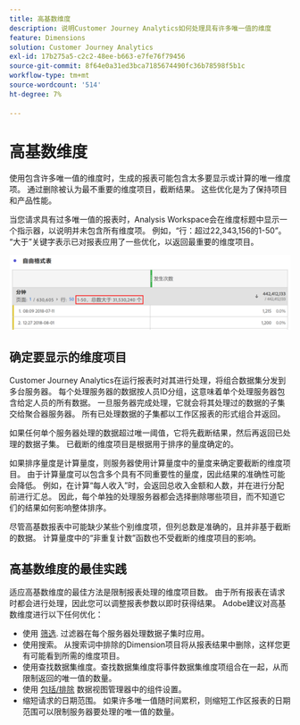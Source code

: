 ```yaml
---
title: 高基数维度
description: 说明Customer Journey Analytics如何处理具有许多唯一值的维度
feature: Dimensions
solution: Customer Journey Analytics
exl-id: 17b275a5-c2c2-48ee-b663-e7fe76f79456
source-git-commit: 8f64e0a31ed3bca7185674490fc36b78598f5b1c
workflow-type: tm+mt
source-wordcount: '514'
ht-degree: 7%

---
```


# 高基数维度

使用包含许多唯一值的维度时，生成的报表可能包含太多要显示或计算的唯一维度项。 通过删除被认为最不重要的维度项目，截断结果。 这些优化是为了保持项目和产品性能。

当您请求具有过多唯一值的报表时，Analysis Workspace会在维度标题中显示一个指示器，以说明并未包含所有维度项。 例如，“行：超过22,343,156的1-50”。 “大于”关键字表示已对报表应用了一些优化，以返回最重要的维度项目。

![工作区预览](assets/high-cardinality.png)

## 确定要显示的维度项目

Customer Journey Analytics在运行报表时对其进行处理，将组合数据集分发到多台服务器。 每个处理服务器的数据按人员ID分组，这意味着单个处理服务器包含给定人员的所有数据。 一旦服务器完成处理，它就会将其处理过的数据的子集交给聚合器服务器。 所有已处理数据的子集都以工作区报表的形式组合并返回。

如果任何单个服务器处理的数据超过唯一阈值，它将先截断结果，然后再返回已处理的数据子集。 已截断的维度项目是根据用于排序的量度确定的。

如果排序量度是计算量度，则服务器使用计算量度中的量度来确定要截断的维度项目。 由于计算量度可以包含多个具有不同重要性的量度，因此结果的准确性可能会降低。 例如，在计算“每人收入”时，会返回总收入金额和人数，并在进行分配前进行汇总。 因此，每个单独的处理服务器都会选择删除哪些项目，而不知道它们的结果如何影响整体排序。

尽管高基数报表中可能缺少某些个别维度项，但列总数是准确的，且并非基于截断的数据。 计算量度中的“非重复计数”函数也不受截断的维度项目的影响。

## 高基数维度的最佳实践

适应高基数维度的最佳方法是限制报表处理的维度项目数。 由于所有报表在请求时都会进行处理，因此您可以调整报表参数以即时获得结果。 Adobe建议对高基数维度进行以下任何优化：

* 使用 [筛选](/help/components/filters/create-filters.md). 过滤器在每个服务器处理数据子集时应用。
* 使用搜索。 从搜索词中排除的Dimension项目将从报表结果中删除，这样您更有可能看到所需的维度项目。
* 使用查找数据集维度。查找数据集维度将事件数据集维度项组合在一起，从而限制返回的唯一值的数量。
* 使用 [包括/排除](/help/data-views/component-settings/include-exclude-values.md) 数据视图管理器中的组件设置。
* 缩短请求的日期范围。 如果许多唯一值随时间累积，则缩短工作区报表的日期范围可以限制服务器要处理的唯一值的数量。
